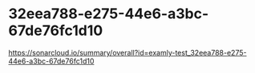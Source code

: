 # 32eea788-e275-44e6-a3bc-67de76fc1d10
https://sonarcloud.io/summary/overall?id=examly-test_32eea788-e275-44e6-a3bc-67de76fc1d10
